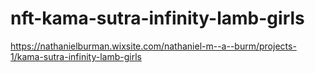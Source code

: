 # nft-kama-sutra-infinity-lamb-girls
https://nathanielburman.wixsite.com/nathaniel-m--a--burm/projects-1/kama-sutra-infinity-lamb-girls
